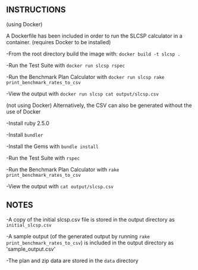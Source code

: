 INSTRUCTIONS
------------


(using Docker)

A Dockerfile has been included in order to run the SLCSP calculator in a container.
(requires Docker to be installed)

-From the root directory build the image with: `docker build -t slcsp .`

-Run the Test Suite with `docker run slcsp rspec`

-Run the Benchmark Plan Calculator with `docker run slcsp rake print_benchmark_rates_to_csv`

-View the output with `docker run slcsp cat output/slcsp.csv`


(not using Docker)
Alternatively, the CSV can also be generated without the use of Docker

-Install ruby 2.5.0

-Install `bundler`

-Install the Gems with `bundle install`

-Run the Test Suite with `rspec`

-Run the Benchmark Plan Calculator with `rake print_benchmark_rates_to_csv`

-View the output with `cat output/slcsp.csv`




NOTES
-----

-A copy of the initial slcsp.csv file is stored in the output directory as `initial_slcsp.csv`

-A sample output (of the generated output by running `rake print_benchmark_rates_to_csv`)
    is included in the output directory as 'sample_output.csv'

-The plan and zip data are stored in the `data` directory